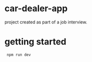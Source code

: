 # car-dealer-app
 
project created as part of a job interview.

# getting started
```bash
 npm run dev
```
